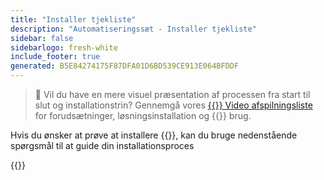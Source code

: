 ```yaml
---
title: "Installer tjekliste"
description: "Automatiseringssæt - Installer tjekliste"
sidebar: false
sidebarlogo: fresh-white
include_footer: true
generated: B5E84274175F87DFA01D6BD539CE913E064BFDDF
---
```


> 🎥 Vil du have en mere visuel præsentation af processen fra start til slut og installationstrin? Gennemgå vores <a href='https://www.youtube.com/playlist?list=PLi9EhCY4z99VlRg4j7D1Or6XfXbUcEWZy' target='_blank'>{{<product-name>}} Video afspilningsliste</a> for forudsætninger, løsningsinstallation og {{<product-name>}} brug.

Hvis du ønsker at prøve at installere {{<product-name>}}, kan du bruge nedenstående spørgsmål til at guide din installationsproces

{{<questions name="/content/da/get-started/install-checklist.json" completed="Tak, fordi du fuldførte installationstjeklisten" showNavigationButtons="false" locale="da">}}
